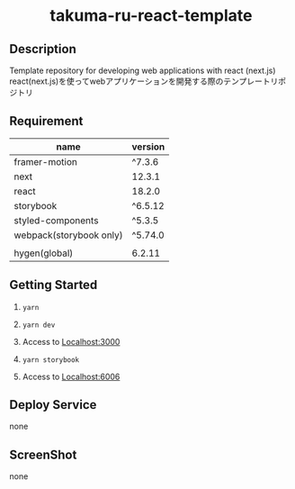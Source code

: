 # <div style="text-align: center;">takuma-ru-react-template</div>
<!-- <p align="center">
  <img src="/static/icon.png"  width="256" height="256" alt="nuxt-firebase logo">
</p> -->

## Description
Template repository for developing web applications with react (next.js)<br>
react(next.js)を使ってwebアプリケーションを開発する際のテンプレートリポジトリ

## Requirement
| name | version |
| ------------- | ------------- |
| framer-motion | ^7.3.6 |
| next | 12.3.1 |
| react  | 18.2.0 |
| storybook | ^6.5.12 |
| styled-components | ^5.3.5 |
| webpack(storybook only) | ^5.74.0 |
|  |  |
| hygen(global) | 6.2.11 |

## Getting Started
1.  `yarn`<br>

2.  `yarn dev`<br>

3.  Access to [Localhost:3000](http://localhost:3000/)

4.  `yarn storybook`<br>

5.  Access to [Localhost:6006](http://localhost:3000/)

## Deploy Service
none

## ScreenShot
none
